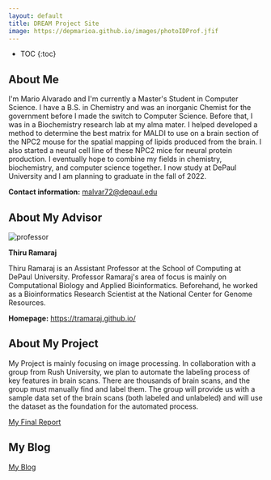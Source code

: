 ```yaml
---
layout: default
title: DREAM Project Site
image: https://depmarioa.github.io/images/photoIDProf.jfif
---
```


* TOC
{:toc}

## About Me

I'm Mario Alvarado and I'm currently a Master's Student in Computer Science. I have a B.S. in Chemistry and was an inorganic Chemist for the government before I made the switch to Computer Science. Before that, I was in a Biochemistry research lab at my alma mater. I helped developed a method to determine the best matrix for MALDI to use on a brain section of the NPC2 mouse for the spatial mapping of lipids produced from the brain. I also started a neural cell line of these NPC2 mice for neural protein production. I eventually hope to combine my fields in chemistry, biochemistry, and computer science together. I now study at DePaul University and I am planning to graduate in the fall of 2022.

**Contact information:** 
malvar72@depaul.edu

## About My Advisor
![]({{https://depmarioa.github.io}}/images/photoIDProf.png "professor")

**Thiru Ramaraj**

Thiru Ramaraj is an Assistant Professor at the School of Computing at DePaul University. Professor Ramaraj's area of focus is mainly on Computational Biology and Applied Bioinformatics. Beforehand, he worked as a Bioinformatics Research Scientist at the National Center for Genome Resources.

**Homepage:**
https://tramaraj.github.io/

## About My Project
My Project is mainly focusing on image processing. In collaboration with a group from Rush University, we plan to automate the labeling process of key features in brain scans. There are thousands of brain scans, and the group must manually find and label them. The group will provide us with a sample data set of the brain scans (both labeled and unlabeled) and will use the dataset as the foundation for the automated process. 

[My Final Report](files/finalreport.pdf)

## My Blog

[My Blog](blog.html)
